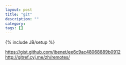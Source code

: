 ```yaml
---
layout: post
title: "git"
description: ""
category: 
tags: []
---
```

{% include JB/setup %}

https://gist.github.com/jbenet/ee6c9ac48068889b0912
http://gitref.cyj.me/zh/remotes/
